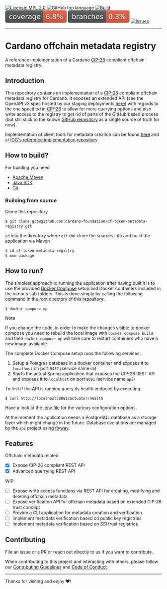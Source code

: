[![License: MPL 2.0](https://img.shields.io/badge/License-MPL_2.0-brightgreen.svg)](https://github.com/cardano-foundation/cf-token-metadata-registry/blob/main/LICENSE)
![GitHub top language](https://img.shields.io/github/languages/top/cardano-foundation/cf-token-metadata-registry)
[![Build](https://github.com/cardano-foundation/cf-token-metadata-registry/actions/workflows/main.yaml/badge.svg)](https://github.com/cardano-foundation/cf-token-metadata-registry/actions/workflows/main.yaml)
![coverage](https://github.com/cardano-foundation/cf-token-metadata-registry/blob/badges/jacoco.svg)
![branches](https://github.com/cardano-foundation/cf-token-metadata-registry/blob/badges/branches.svg)
[![Issues](https://img.shields.io/github/issues/cardano-foundation/cf-token-metadata-registry)](https://github.com/cardano-foundation/cf-token-metadata-registry/issues)

---

# Cardano offchain metadata registry

A reference implementation of a Cardano [CIP-26](https://github.com/cardano-foundation/CIPs/tree/master/CIP-0026) compliant offchain metadata registry.

## Introduction

This repository contains an implementaiton of a [CIP-26](https://github.com/cardano-foundation/CIPs/tree/master/CIP-0026) compliant offchain metadata registry for Cardano. It exposes an extended API (see the OpenAPI v3 spec hosted by our staging deployments [here](https://api.metadata.staging.cf-deployments.org/apidocs)) with regards to the one specified in [CIP-26](https://github.com/cardano-foundation/CIPs/tree/master/CIP-0026) to allow for more querying options and also write access to the registry to get rid of parts of the GitHub based process (but still stick to the known [GitHub repository](https://github.com/cardano-foundation/cardano-token-registry) as a single source of truth for now).

Implementation of client tools for metadata creation can be found [here](https://github.com/cardano-foundation/cf-metadata-app) and at [IOG's reference implementation repository](https://github.com/input-output-hk/offchain-metadata-tools).

## How to build?
For building you need
- [Apache Maven](https://maven.apache.org/)
- [Java SDK](https://adoptium.net/installation/)
- [Git](https://git-scm.com/)

### Building from source
Clone this repository
```console
$ git clone git@github.com:cardano-foundation/cf-token-metadata-registry.git
```

`cd` into the directory where `git` did clone the sources into and build the application via Maven
```console
$ cd cf-token-metadata-registry
$ mvn package
```

## How to run?

The simplest approach to running the application after having built it is to use the provided [Docker Compose](./docker-compose.yml) setup and Docker containers included in the various sub folders. This is done simply by calling the following command in the root directory of this repository:
```console
$ docker compose up
```

> [!NOTE]
> If you change the code, in order to make the changes visible to docker compose you need to rebuild the local image 
> with `docker compose build` and then `docker compose up` will take care to restart containers who have a new image available

The complete Docker Compose setup runs the following services:
1. Setup a Postgres database in a docker container and exposes it to `localhost` on port `5432` (service name `db`)
2. Starts the actual Spring application that exposes the CIP-26 REST API and exposes it to `localhost` on port `8081` (service name `api`)

To test if the API is running query its health endpoint by executing:
```console
$ curl http://localhost:8081/actuator/health
```

Have a look at the [.env file](./.env) for the various configuration options.

At the moment the application needs a PostgreSQL database as a storage layer which might change in the future. Database evolutions
are managed by the `api` project using [flyway](https://flywaydb.org/).

## Features

Offchain metadata related:
- [x] Expose CIP-26 compliant REST API
- [x] Advanced querrying REST API

WIP:
- [ ] Expose write access functions via REST API for creating, modifying and deleting offchain metadata
- [ ] Expose verification API for offchain metadata based on extended CIP-26 trust concept
- [ ] Provide a CLI application for metadata creation and verification
- [ ] Implement metadata verification based on public key registries
- [ ] Implement metadata verification based on SSI trust registries

## Contributing

File an issue or a PR or reach out directly to us if you want to contribute.

When contributing to this project and interacting with others, please follow our [Contributing Guidelines](./CONTRIBUTING.md) and [Code of Conduct](./CODE-OF-CONDUCT.md).

---

Thanks for visiting and enjoy :heart:!
